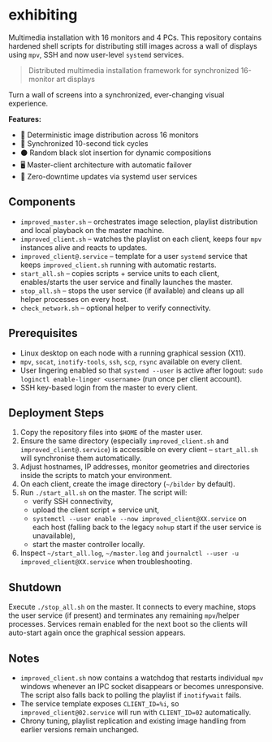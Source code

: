 # exhibiting
Multimedia installation with 16 monitors and 4 PCs. This repository contains hardened shell scripts for distributing still images across a wall of displays using `mpv`, SSH and now user-level `systemd` services.

> Distributed multimedia installation framework for synchronized 16-monitor art displays

Turn a wall of screens into a synchronized, ever-changing visual experience.

**Features:**
- 🎨 Deterministic image distribution across 16 monitors
- 🔄 Synchronized 10-second tick cycles
- ⚫ Random black slot insertion for dynamic compositions
- 🖥️ Master-client architecture with automatic failover
- 🚀 Zero-downtime updates via systemd user services

## Components

- `improved_master.sh` – orchestrates image selection, playlist distribution and local playback on the master machine.
- `improved_client.sh` – watches the playlist on each client, keeps four `mpv` instances alive and reacts to updates.
- `improved_client@.service` – template for a user `systemd` service that keeps `improved_client.sh` running with automatic restarts.
- `start_all.sh` – copies scripts + service units to each client, enables/starts the user service and finally launches the master.
- `stop_all.sh` – stops the user service (if available) and cleans up all helper processes on every host.
- `check_network.sh` – optional helper to verify connectivity.

## Prerequisites

- Linux desktop on each node with a running graphical session (X11).
- `mpv`, `socat`, `inotify-tools`, `ssh`, `scp`, `rsync` available on every client.
- User lingering enabled so that `systemd --user` is active after logout: `sudo loginctl enable-linger <username>` (run once per client account).
- SSH key-based login from the master to every client.

## Deployment Steps

1. Copy the repository files into `$HOME` of the master user.
2. Ensure the same directory (especially `improved_client.sh` and `improved_client@.service`) is accessible on every client – `start_all.sh` will synchronise them automatically.
3. Adjust hostnames, IP addresses, monitor geometries and directories inside the scripts to match your environment.
4. On each client, create the image directory (`~/bilder` by default).
5. Run `./start_all.sh` on the master. The script will:
   - verify SSH connectivity,
   - upload the client script + service unit,
   - `systemctl --user enable --now improved_client@XX.service` on each host (falling back to the legacy `nohup` start if the user service is unavailable),
   - start the master controller locally.
6. Inspect `~/start_all.log`, `~/master.log` and `journalctl --user -u improved_client@XX.service` when troubleshooting.

## Shutdown

Execute `./stop_all.sh` on the master. It connects to every machine, stops the user service (if present) and terminates any remaining `mpv`/helper processes. Services remain enabled for the next boot so the clients will auto-start again once the graphical session appears.

## Notes

- `improved_client.sh` now contains a watchdog that restarts individual `mpv` windows whenever an IPC socket disappears or becomes unresponsive. The script also falls back to polling the playlist if `inotifywait` fails.
- The service template exposes `CLIENT_ID=%i`, so `improved_client@02.service` will run with `CLIENT_ID=02` automatically.
- Chrony tuning, playlist replication and existing image handling from earlier versions remain unchanged.
